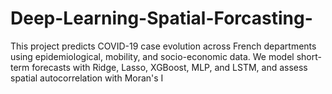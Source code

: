 # Deep-Learning-Spatial-Forcasting-
This project predicts COVID-19 case evolution across French departments using epidemiological, mobility, and socio-economic data. We model short-term forecasts with Ridge, Lasso, XGBoost, MLP, and LSTM, and assess spatial autocorrelation with Moran's I
